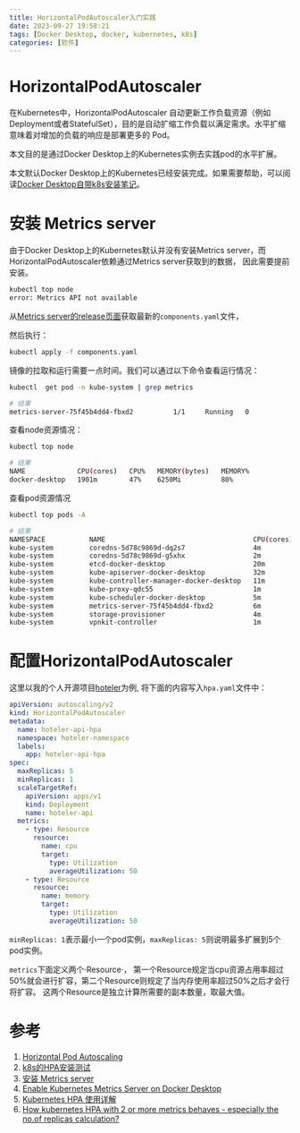 ```yaml
---
title: HorizontalPodAutoscaler入门实践
date: 2023-09-27 19:58:21
tags: [Docker Desktop, docker, kubernetes, k8s]
categories: [软件]
---
```


# HorizontalPodAutoscaler

在Kubernetes中，HorizontalPodAutoscaler 自动更新工作负载资源（例如Deployment或者StatefulSet），目的是自动扩缩工作负载以满足需求。水平扩缩意味着对增加的负载的响应是部署更多的 Pod。

本文目的是通过Docker Desktop上的Kubernetes实例去实践pod的水平扩展。

本文默认Docker Desktop上的Kubernetes已经安装完成。如果需要帮助，可以阅读[Docker Desktop自带k8s安装笔记](https://damingerdai.github.io/2021/01/14/software/k8s/how-to-install-docker-desktop-k8s/)。

# 安装 Metrics server

由于Docker Desktop上的Kubernetes默认并没有安装Metrics server，而HorizontalPodAutoscaler依赖通过Metrics server获取到的数据， 因此需要提前安装。

```bash
kubectl top node 
error: Metrics API not available
```

从[Metrics server的release页面](https://github.com/kubernetes-sigs/metrics-server/releases)获取最新的`components.yaml`文件，

然后执行：

```bash
kubectl apply -f components.yaml
```

镜像的拉取和运行需要一点时间。我们可以通过以下命令查看运行情况：

```bash
kubectl  get pod -n kube-system | grep metrics

# 结果
metrics-server-75f45b4dd4-fbxd2          1/1     Running   0               3h25m
```

查看node资源情况：

```bash
kubectl top node

# 结果
NAME             CPU(cores)   CPU%   MEMORY(bytes)   MEMORY%   
docker-desktop   1901m        47%    6250Mi          80% 
```

查看pod资源情况

```bash
kubectl top pods -A

# 结果
NAMESPACE           NAME                                     CPU(cores)   MEMORY(bytes)             
kube-system         coredns-5d78c9869d-dq2s7                 4m           16Mi            
kube-system         coredns-5d78c9869d-g5xhx                 2m           21Mi            
kube-system         etcd-docker-desktop                      20m          72Mi            
kube-system         kube-apiserver-docker-desktop            32m          271Mi           
kube-system         kube-controller-manager-docker-desktop   11m          64Mi            
kube-system         kube-proxy-qdc55                         1m           25Mi            
kube-system         kube-scheduler-docker-desktop            5m           32Mi            
kube-system         metrics-server-75f45b4dd4-fbxd2          6m           23Mi            
kube-system         storage-provisioner                      4m           15Mi            
kube-system         vpnkit-controller                        1m           14Mi  
```

# 配置HorizontalPodAutoscaler

这里以我的个人开源项目[hoteler](https://github.com/damingerdai/hoteler)为例, 将下面的内容写入`hpa.yaml`文件中：

```yaml
apiVersion: autoscaling/v2
kind: HorizontalPodAutoscaler
metadata:
  name: hoteler-api-hpa
  namespace: hoteler-namespace
  labels:
    app: hoteler-api-hpa
spec:
  maxReplicas: 5
  minReplicas: 1
  scaleTargetRef:
    apiVersion: apps/v1
    kind: Deployment
    name: hoteler-api
  metrics:
    - type: Resource
      resource:
        name: cpu
        target:
          type: Utilization
          averageUtilization: 50
    - type: Resource
      resource:
        name: memory
        target:
          type: Utilization
          averageUtilization: 50
```
`minReplicas: 1`表示最小一个pod实例，`maxReplicas: 5`则说明最多扩展到5个pod实例。

`metrics`下面定义两个·Resource·， 第一个Resource规定当cpu资源占用率超过50%就会进行扩容，第二个Resource则规定了当内存使用率超过50%之后才会行将扩容。 这两个Resource是独立计算所需要的副本数量，取最大值。


# 参考

1. [Horizontal Pod Autoscaling](https://kubernetes.io/docs/tasks/run-application/horizontal-pod-autoscale/)
2. [k8s的HPA安装测试](https://srerun.com/article/2021/5/6/39.html)
3. [安装 Metrics server](https://juejin.cn/post/7104907264779583501)
4. [Enable Kubernetes Metrics Server on Docker Desktop](https://dev.to/docker/enable-kubernetes-metrics-server-on-docker-desktop-5434)
5. [Kubernetes HPA 使用详解](https://www.qikqiak.com/post/k8s-hpa-usage/)
6. [How kubernetes HPA with 2 or more metrics behaves - especially the no.of replicas calculation?](https://stackoverflow.com/questions/54302592/how-kubernetes-hpa-with-2-or-more-metrics-behaves-especially-the-no-of-replica)